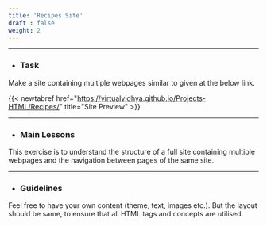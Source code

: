 ```yaml
---
title: 'Recipes Site'
draft : false
weight: 2
---
```


---

- ### Task

Make a site containing multiple webpages similar to given at the below link. 

{{< newtabref  href="https://virtualvidhya.github.io/Projects-HTML/Recipes/" title="Site Preview" >}}

---

- ### Main Lessons

This exercise is to understand the structure of a full site containing multiple webpages and the navigation between pages of the same site.

---

- ### Guidelines

Feel free to have your own content (theme, text, images etc.). But the layout should be same, to ensure that all HTML tags and concepts are utilised.

